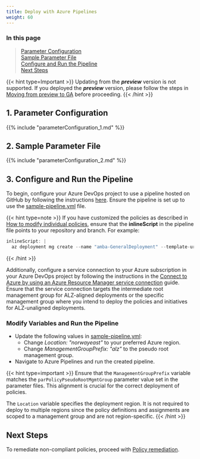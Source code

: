 ```yaml
---
title: Deploy with Azure Pipelines
weight: 60
---
```


### In this page

> [Parameter Configuration](../Deploy-with-Azure-Pipelines#1-parameter-configuration) </br>
> [Sample Parameter File](../Deploy-with-Azure-Pipelines#2-sample-parameter-file) </br>
> [Configure and Run the Pipeline](../Deploy-with-Azure-Pipelines#3-configure-and-run-the-pipeline) </br>
> [Next Steps](../Deploy-with-Azure-Pipelines#next-steps) </br>

{{< hint type=Important >}}
Updating from the _**preview**_ version is not supported. If you deployed the _**preview**_ version, please follow the steps in [Moving from preview to GA](../../../HowTo/UpdateToNewReleases/Moving-from-preview-to-GA) before proceeding.
{{< /hint >}}

## 1. Parameter Configuration

{{% include "parameterConfiguration_1.md" %}}

## 2. Sample Parameter File

{{% include "parameterConfiguration_2.md" %}}

## 3. Configure and Run the Pipeline

To begin, configure your Azure DevOps project to use a pipeline hosted on GitHub by following the instructions [here](https://learn.microsoft.com/en-us/azure/devops/pipelines/repos/github?view=azure-devops&tabs=yaml#access-to-github-repositories). Ensure the pipeline is set up to use the [sample-pipeline.yml](https://github.com/Azure/azure-monitor-baseline-alerts/blob/main/patterns/alz/examples/sample-pipeline.yml) file.

{{< hint type=note >}}
If you have customized the policies as described in [How to modify individual policies](../Introduction-to-deploying-the-ALZ-Pattern#how-to-modify-individual-policies), ensure that the **inlineScript** in the pipeline file points to your repository and branch. For example:

  ```ActionScript
  inlineScript: |
    az deployment mg create --name "amba-GeneralDeployment" --template-uri https://raw.githubusercontent.com/___YourGithubFork___/azure-monitor-baseline-alerts/___MainOrBranchname___/patterns/alz/alzArm.json --location $(location) --management-group-id $(ManagementGroupPrefix) --parameters .\patterns\alz\alzArm.param.json
  ```

{{< /hint >}}

Additionally, configure a service connection to your Azure subscription in your Azure DevOps project by following the instructions in the [Connect to Azure by using an Azure Resource Manager service connection](https://docs.microsoft.com/en-us/azure/devops/pipelines/library/connect-to-azure?view=azure-devops&tabs=yaml) guide. Ensure that the service connection targets the intermediate root management group for ALZ-aligned deployments or the specific management group where you intend to deploy the policies and initiatives for ALZ-unaligned deployments.

### Modify Variables and Run the Pipeline

- Update the following values in [sample-pipeline.yml](https://github.com/Azure/azure-monitor-baseline-alerts/blob/main/patterns/alz/examples/sample-pipeline.yml):
  - Change _Location: "norwayeast"_ to your preferred Azure region.
  - Change _ManagementGroupPrefix: "alz"_ to the pseudo root management group.
- Navigate to Azure Pipelines and run the created pipeline.

{{< hint type=important >}}
Ensure that the `ManagementGroupPrefix` variable matches the `parPolicyPseudoRootMgmtGroup` parameter value set in the parameter files. This alignment is crucial for the correct deployment of policies.

The `Location` variable specifies the deployment region. It is not required to deploy to multiple regions since the policy definitions and assignments are scoped to a management group and are not region-specific.
{{< /hint >}}

## Next Steps

To remediate non-compliant policies, proceed with [Policy remediation](../Remediate-Policies).
